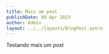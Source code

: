 ```yaml
---
title: Mais um post
publishDate: 08 Apr 2023
author: Admin
layout: ../../layouts/BlogPost.astro
---
```

Testando mais um post